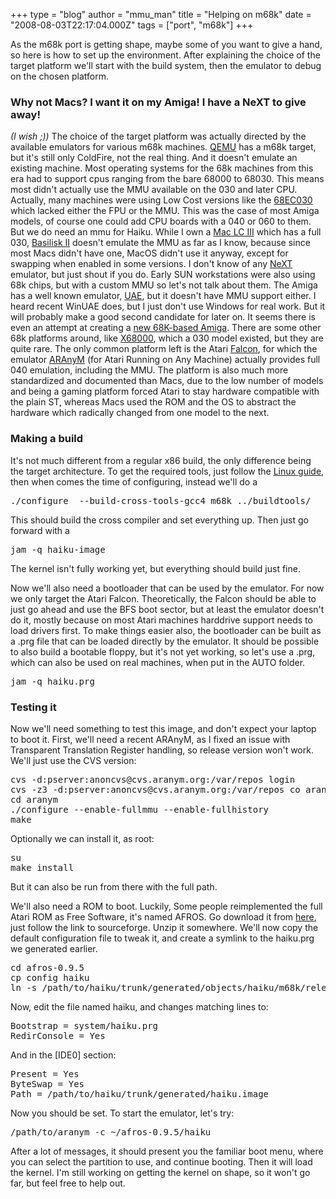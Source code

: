 +++
type = "blog"
author = "mmu_man"
title = "Helping on m68k"
date = "2008-08-03T22:17:04.000Z"
tags = ["port", "m68k"]
+++

As the m68k port is getting shape, maybe some of you want to give a hand, so here is how to set up the environment. After explaining the choice of the target platform we'll start with the build system, then the emulator to debug on the chosen platform.

<!--break-->

<h3>Why not Macs? I want it on my Amiga! I have a NeXT to give away!</h3>
<i>(I wish ;))</i>
The choice of the target platform was actually directed by the available emulators for various m68k machines. <a href="http://bellard.org/qemu/">QEMU</a> has a m68k target, but it's still only ColdFire, not the real thing. And it doesn't emulate an existing machine.
Most operating systems for the 68k machines from this era had to support cpus ranging from the bare 68000 to 68030. This means most didn't actually use the MMU available on the 030 and later CPU. Actually, many machines were using Low Cost versions like the <a href="http://en.wikipedia.org/wiki/Motorola_68EC030">68EC030</a> which lacked either the FPU or the MMU. This was the case of most Amiga models, of course one could add CPU boards with a 040 or 060 to them. But we do need an mmu for Haiku. While I own a <a href="http://68kmla.net/wiki/Macintosh_LC_III">Mac LC III</a> which has a full 030, <a href="http://en.wikipedia.org/wiki/Basilisk_II">Basilisk II</a> doesn't emulate the MMU as far as I know, because since most Macs didn't have one, MacOS didn't use it anyway, except for swapping when enabled in some versions.
I don't know of any <a href="http://en.wikipedia.org/wiki/NeXT">NeXT</a> emulator, but just shout if you do. 
Early SUN workstations were also using 68k chips, but with a custom MMU so let's not talk about them.
The Amiga has a well known emulator, <a href="http://uae.coresystems.de/">UAE</a>, but it doesn't have MMU support either. I heard recent WinUAE does, but I just don't use Windows for real work. But it will probably make a good second candidate for later on. It seems there is even an attempt at creating a <a href="http://www.natami.net/">new 68K-based Amiga</a>.
There are some other 68k platforms around, like <a href="http://en.wikipedia.org/wiki/X68000">X68000</a>, which a 030 model existed, but they are quite rare. The only common platform left is the Atari <a href="http://en.wikipedia.org/wiki/Atari_Falcon">Falcon</a>, for which the emulator <a href="http://aranym.org/">ARAnyM</a> (for Atari Running on Any Machine) actually provides full 040 emulation, including the MMU. The platform is also much more standardized and documented than Macs, due to the low number of models and being a gaming platform forced Atari to stay hardware compatible with the plain ST, whereas Macs used the ROM and the OS to abstract the hardware which radically changed from one model to the next.


<h3>Making a build</h3>
It's not much different from a regular x86 build, the only difference being the target architecture. To get the required tools, just follow the <a href="http://www.haiku-os.org/documents/dev/building_haiku_on_ubuntu_linux_step_by_step">Linux guide</a>, then when comes the time of configuring, instead we'll do a
<pre>./configure  --build-cross-tools-gcc4 m68k ../buildtools/</pre>
This should build the cross compiler and set everything up.
Then just go forward with a
<pre>jam -q haiku-image</pre>
The kernel isn't fully working yet, but everything should build just fine.

Now we'll also need a bootloader that can be used by the emulator. For now we only target the Atari Falcon. Theoretically, the Falcon should be able to just go ahead and use the BFS boot sector, but at least the emulator doesn't do it, mostly because on most Atari machines harddrive support needs to load drivers first. To make things easier also, the bootloader can be built as a .prg file that can be loaded directly by the emulator. It should be possible to also build a bootable floppy, but it's not yet working, so let's use a .prg, which can also be used on real machines, when put in the AUTO folder.
<pre>jam -q haiku.prg</pre>

<h3>Testing it</h3>
Now we'll need something to test this image, and don't expect your laptop to boot it.
First, we'll need a recent ARAnyM, as I fixed an issue with Transparent Translation Register handling, so release version won't work.
We'll just use the CVS version:
<pre>cvs -d:pserver:anoncvs@cvs.aranym.org:/var/repos login
cvs -z3 -d:pserver:anoncvs@cvs.aranym.org:/var/repos co aranym
cd aranym
./configure --enable-fullmmu --enable-fullhistory
make</pre>
Optionally we can install it, as root:
<pre>
su
make install</pre>
But it can also be run from there with the full path.

We'll also need a ROM to boot. Luckily, Some people reimplemented the full Atari ROM as Free Software, it's named AFROS.
Go download it from <a href="http://aranym.org/afros.html">here</a>, just follow the link to sourceforge.
Unzip it somewhere. We'll now copy the default configuration file to tweak it, and create a symlink to the haiku.prg we generated earlier.
<pre>
cd afros-0.9.5
cp config haiku
ln -s /path/to/haiku/trunk/generated/objects/haiku/m68k/release/system/boot/platform/atari_m68k/haiku.prg  system/
</pre>
Now, edit the file named haiku, and changes matching lines to:
<pre>
Bootstrap = system/haiku.prg
RedirConsole = Yes
</pre>
And in the [IDE0] section:
<pre>
Present = Yes
ByteSwap = Yes
Path = /path/to/haiku/trunk/generated/haiku.image
</pre>

Now you should be set. To start the emulator, let's try:
<pre>
/path/to/aranym -c ~/afros-0.9.5/haiku
</pre>

After a lot of messages, it should present you the familiar boot menu, where you can select the partition to use, and continue booting.
Then it will load the kernel.
I'm still working on getting the kernel on shape, so it won't go far, but feel free to help out.